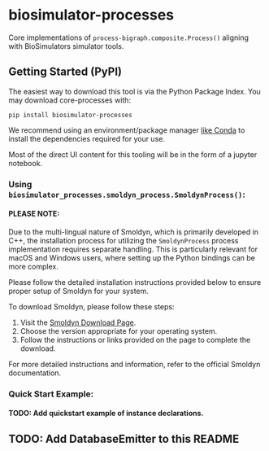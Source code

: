 # biosimulator-processes 


Core implementations of `process-bigraph.composite.Process()` aligning with BioSimulators simulator
tools.


## Getting Started (PyPI)

The easiest way to download this tool is via the Python Package Index. You may download
core-processes with: 

    pip install biosimulator-processes

We recommend using an environment/package manager [like Conda](https://conda.io/projects/conda/en/latest/index.html) to 
install the dependencies required for your use.

 Most of the direct UI content for this tooling will be in the form of a jupyter notebook.

### Using `biosimulator_processes.smoldyn_process.SmoldynProcess()`: 

#### PLEASE NOTE: 
Due to the multi-lingual nature of Smoldyn, which is primarily 
developed in C++, the installation process for utilizing 
the `SmoldynProcess` process implementation requires separate handling. This is particularly 
relevant for macOS and Windows users, where setting up the Python bindings can be more complex.

Please follow the detailed installation instructions provided below to ensure proper setup 
of Smoldyn for your system.

To download Smoldyn, please follow these steps:

1. Visit the [Smoldyn Download Page](https://www.smoldyn.org/download.html).
2. Choose the version appropriate for your operating system.
3. Follow the instructions or links provided on the page to complete the download.

For more detailed instructions and information, refer to the official Smoldyn documentation.


### Quick Start Example:
#### TODO: Add quickstart example of instance declarations.


## TODO: Add DatabaseEmitter to this README



